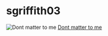 # sgriffith03
![Dont matter to me](https://vignette.wikia.nocookie.net/chowder/images/7/77/Chows2.png/revision/latest/scale-to-width-down/2000?cb=20180120223853)
[Dont matter to me](https://vignette.wikia.nocookie.net/chowder/images/7/77/Chows2.png/revision/latest/scale-to-width-down/2000?cb=20180120223853) 